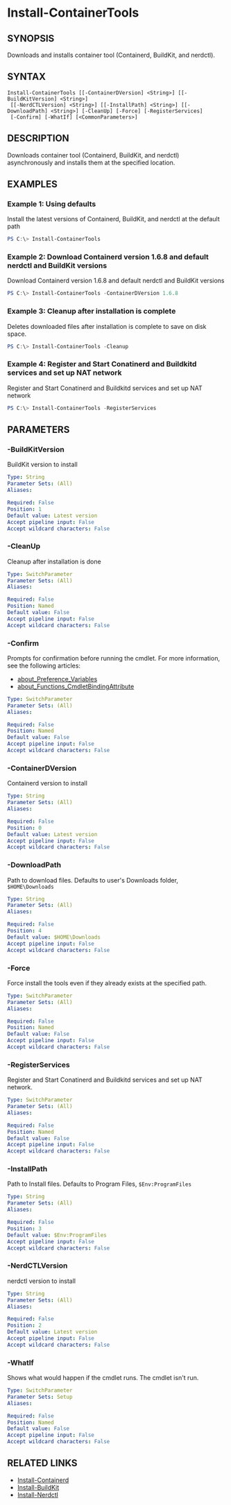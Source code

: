 ﻿---
external help file: containers-toolkit-help.xml
Module Name: containers-toolkit
online version:
schema: 2.0.0
---

# Install-ContainerTools

## SYNOPSIS

Downloads and installs container tool (Containerd, BuildKit, and nerdctl).

## SYNTAX

```
Install-ContainerTools [[-ContainerDVersion] <String>] [[-BuildKitVersion] <String>]
 [[-NerdCTLVersion] <String>] [[-InstallPath] <String>] [[-DownloadPath] <String>] [-CleanUp] [-Force] [-RegisterServices]
 [-Confirm] [-WhatIf] [<CommonParameters>]
```

## DESCRIPTION

Downloads container tool (Containerd, BuildKit, and nerdctl) asynchronously and installs them at the specified location.

## EXAMPLES

### Example 1: Using defaults

Install the latest versions of Containerd, BuildKit, and nerdctl at the default path

```powershell
PS C:\> Install-ContainerTools
```

### Example 2: Download Containerd version 1.6.8 and default nerdctl and BuildKit versions

Download Containerd version 1.6.8 and default nerdctl and BuildKit versions

```powershell
PS C:\> Install-ContainerTools -ContainerDVersion 1.6.8
```

### Example 3: Cleanup after installation is complete

Deletes downloaded files after installation is complete to save on disk space.

```powershell
PS C:\> Install-ContainerTools -Cleanup
```

### Example 4: Register and Start Conatinerd and Buildkitd services and set up NAT network

Register and Start Conatinerd and Buildkitd services and set up NAT network

```powershell
PS C:\> Install-ContainerTools -RegisterServices
```

## PARAMETERS

### -BuildKitVersion

BuildKit version to install

```yaml
Type: String
Parameter Sets: (All)
Aliases:

Required: False
Position: 1
Default value: Latest version
Accept pipeline input: False
Accept wildcard characters: False
```

### -CleanUp

Cleanup after installation is done

```yaml
Type: SwitchParameter
Parameter Sets: (All)
Aliases:

Required: False
Position: Named
Default value: False
Accept pipeline input: False
Accept wildcard characters: False
```

### -Confirm

Prompts for confirmation before running the cmdlet. For more information, see the following articles:

- [about_Preference_Variables](https://learn.microsoft.com/en-us/powershell/module/microsoft.powershell.core/about/about_preference_variables?view=powershell-7.4#confirmpreference)
- [about_Functions_CmdletBindingAttribute](https://learn.microsoft.com/en-us/powershell/module/microsoft.powershell.core/about/about_functions_cmdletbindingattribute?view=powershell-7.4#confirmimpact)

```yaml
Type: SwitchParameter
Parameter Sets: (All)
Aliases:

Required: False
Position: Named
Default value: False
Accept pipeline input: False
Accept wildcard characters: False
```

### -ContainerDVersion

Containerd version to install

```yaml
Type: String
Parameter Sets: (All)
Aliases:

Required: False
Position: 0
Default value: Latest version
Accept pipeline input: False
Accept wildcard characters: False
```

### -DownloadPath

Path to download files. Defaults to user's Downloads folder, `$HOME\Downloads`

```yaml
Type: String
Parameter Sets: (All)
Aliases:

Required: False
Position: 4
Default value: $HOME\Downloads
Accept pipeline input: False
Accept wildcard characters: False
```

### -Force

Force install the tools even if they already exists at the specified path.

```yaml
Type: SwitchParameter
Parameter Sets: (All)
Aliases:

Required: False
Position: Named
Default value: False
Accept pipeline input: False
Accept wildcard characters: False
```

### -RegisterServices

Register and Start Conatinerd and Buildkitd services and set up NAT network.

```yaml
Type: SwitchParameter
Parameter Sets: (All)
Aliases:

Required: False
Position: Named
Default value: False
Accept pipeline input: False
Accept wildcard characters: False
```

### -InstallPath

Path to Install files. Defaults to Program Files, `$Env:ProgramFiles`

```yaml
Type: String
Parameter Sets: (All)
Aliases:

Required: False
Position: 3
Default value: $Env:ProgramFiles
Accept pipeline input: False
Accept wildcard characters: False
```

### -NerdCTLVersion

nerdctl version to install

```yaml
Type: String
Parameter Sets: (All)
Aliases:

Required: False
Position: 2
Default value: Latest version
Accept pipeline input: False
Accept wildcard characters: False
```

### -WhatIf

Shows what would happen if the cmdlet runs. The cmdlet isn't run.

```yaml
Type: SwitchParameter
Parameter Sets: Setup
Aliases:

Required: False
Position: Named
Default value: False
Accept pipeline input: False
Accept wildcard characters: False
```

## RELATED LINKS

- [Install-Containerd](Install-Containerd.md)
- [Install-BuildKit](Install-BuildKit.md)
- [Install-Nerdctl](Install-Nerdctl.md)
